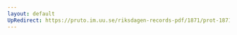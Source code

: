 ```yaml
---
layout: default
UpRedirect: https://pruto.im.uu.se/riksdagen-records-pdf/1871/prot-1871--fk--130/prot-1871--fk--130_006.pdf
---
```

